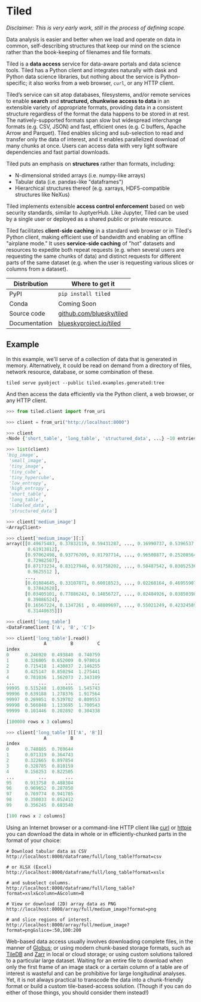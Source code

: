 # Tiled

*Disclaimer: This is very early work, still in the process of defining scope.*

Data analysis is easier and better when we load and operate on data in common,
self-describing structures that keep our mind on the science rather than the
book-keeping of filenames and file formats.

Tiled is a **data access** service for data-aware portals and data science tools.
Tiled has a Python client and integrates naturally with dask and Python data science
libraries, but nothing about the service is Python-specific; it also works from
a web browser, `curl`, or any HTTP client.

Tiled’s service can sit atop databases, filesystems, and/or remote
services to enable **search** and **structured, chunkwise access to data** in an
extensible variety of appropriate formats, providing data in a consistent
structure regardless of the format the data happens to be stored in at rest. The
natively-supported formats span slow but widespread interchange formats (e.g.
CSV, JSON) and fast, efficient ones (e.g. C buffers, Apache Arrow and Parquet).
Tiled enables slicing and sub-selection to read and transfer only the data of
interest, and it enables parallelized download of many chunks at once. Users can
access data with very light software dependencies and fast partial downloads.

Tiled puts an emphasis on **structures** rather than formats, including:

* N-dimensional strided arrays (i.e. numpy-like arrays)
* Tabular data (i.e. pandas-like "dataframes")
* Hierarchical structures thereof (e.g. xarrays, HDF5-compatible structures like NeXus)

Tiled implements extensible **access control enforcement** based on web security
standards, similar to JuptyerHub. Like Jupyter, Tiled can be used by a single
user or deployed as a shared public or private resource.

Tiled facilitates **client-side caching** in a standard web browser or in
Tiled's Python client, making efficient use of bandwidth and enabling an offline
"airplane mode." It uses **service-side caching** of "hot" datasets and
resources to expedite both repeat requests (e.g. when several users are requesting
the same chunks of data) and distinct requests for different parts of the same
dataset (e.g. when the user is requesting various slices or columns from a
dataset).

| Distribution   | Where to get it                                              |
| -------------- | ------------------------------------------------------------ |
| PyPI           | `pip install tiled`                                          |
| Conda          | Coming Soon                                                  |
| Source code    | [github.com/bluesky/tiled](https://github.com/bluesky/tiled) |
| Documentation  | [blueskyproject.io/tiled](https://blueskyproject.io/tiled)   |

## Example

In this example, we'll serve of a collection of data that is generated in
memory.  Alternatively, it could be read on demand from a directory of files,
network resource, database, or some combination of these.

```
tiled serve pyobject --public tiled.examples.generated:tree
```

And then access the data efficiently via the Python client, a web browser, or
any HTTP client.

```python
>>> from tiled.client import from_uri

>>> client = from_uri("http://localhost:8000")

>>> client
<Node {'short_table', 'long_table', 'structured_data', ...} ~10 entries>

>>> list(client)
'big_image',
 'small_image',
 'tiny_image',
 'tiny_cube',
 'tiny_hypercube',
 'low_entropy',
 'high_entropy',
 'short_table',
 'long_table',
 'labeled_data',
 'structured_data']

>>> client['medium_image']
<ArrayClient>

>>> client['medium_image'][:]
array([[0.49675483, 0.37832119, 0.59431287, ..., 0.16990737, 0.5396537 ,
        0.61913812],
       [0.97062498, 0.93776709, 0.81797714, ..., 0.96508877, 0.25208564,
        0.72982507],
       [0.87173234, 0.83127946, 0.91758202, ..., 0.50487542, 0.03052536,
        0.9625512 ],
       ...,
       [0.01884645, 0.33107071, 0.60018523, ..., 0.02268164, 0.46955907,
        0.37842628],
       [0.03405101, 0.77886243, 0.14856727, ..., 0.02484926, 0.03850398,
        0.39086524],
       [0.16567224, 0.1347261 , 0.48809697, ..., 0.55021249, 0.42324589,
        0.31440635]])

>>> client['long_table']
<DataFrameClient ['A', 'B', 'C']>

>>> client['long_table'].read()
              A         B         C
index                              
0      0.246920  0.493840  0.740759
1      0.326005  0.652009  0.978014
2      0.715418  1.430837  2.146255
3      0.425147  0.850294  1.275441
4      0.781036  1.562073  2.343109
...         ...       ...       ...
99995  0.515248  1.030495  1.545743
99996  0.639188  1.278376  1.917564
99997  0.269851  0.539702  0.809553
99998  0.566848  1.133695  1.700543
99999  0.101446  0.202892  0.304338

[100000 rows x 3 columns]

>>> client['long_table'][['A', 'B']]
              A         B
index                    
0      0.748885  0.769644
1      0.071319  0.364743
2      0.322665  0.897854
3      0.328785  0.810159
4      0.158253  0.822505
...         ...       ...
95     0.913758  0.488304
96     0.969652  0.287850
97     0.769774  0.941785
98     0.350033  0.052412
99     0.356245  0.683540

[100 rows x 2 columns]
```

Using an Internet browser or a command-line HTTP client like
[curl](https://curl.se/) or [httpie](https://httpie.io/) you can download the
data in whole or in efficiently-chunked parts in the format of your choice:

```
# Download tabular data as CSV
http://localhost:8000/dataframe/full/long_table?format=csv

# or XLSX (Excel)
http://localhost:8000/dataframe/full/long_table?format=xslx

# and subselect columns.
http://localhost:8000/dataframe/full/long_table?format=xslx&column=A&column=B

# View or download (2D) array data as PNG
http://localhost:8000/array/full/medium_image?format=png

# and slice regions of interest.
http://localhost:8000/array/full/medium_image?format=png&slice=:50,100:200
```

Web-based data access usually involves downloading complete files, in the
manner of [Globus](https://www.globus.org/); or using modern chunk-based
storage formats, such as [TileDB](https://tiledb.com/) and
[Zarr](https://zarr.readthedocs.io/en/stable/) in local or cloud storage; or
using custom solutions tailored to a particular large dataset. Waiting for an
entire file to download when only the first frame of an image stack or a
certain column of a table are of interest is wasteful and can be prohibitive
for large longitudinal analyses. Yet, it is not always practical to transcode
the data into a chunk-friendly format or build a custom tile-based-access
solution. (Though if you can do either of those things, you should consider
them instead!)